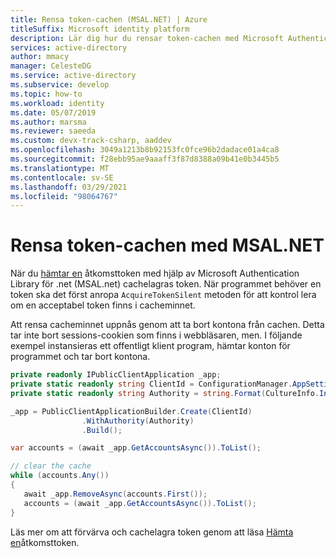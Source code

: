 ```yaml
---
title: Rensa token-cachen (MSAL.NET) | Azure
titleSuffix: Microsoft identity platform
description: Lär dig hur du rensar token-cachen med Microsoft Authentication Library för .NET (MSAL.NET).
services: active-directory
author: mmacy
manager: CelesteDG
ms.service: active-directory
ms.subservice: develop
ms.topic: how-to
ms.workload: identity
ms.date: 05/07/2019
ms.author: marsma
ms.reviewer: saeeda
ms.custom: devx-track-csharp, aaddev
ms.openlocfilehash: 3049a1213b8b92153fc0fce96b2dadace01a4ca8
ms.sourcegitcommit: f28ebb95ae9aaaff3f87d8388a09b41e0b3445b5
ms.translationtype: MT
ms.contentlocale: sv-SE
ms.lasthandoff: 03/29/2021
ms.locfileid: "98064767"
---
```

# <a name="clear-the-token-cache-using-msalnet"></a>Rensa token-cachen med MSAL.NET

När du [hämtar en](msal-acquire-cache-tokens.md) åtkomsttoken med hjälp av Microsoft Authentication Library för .net (MSAL.net) cachelagras token. När programmet behöver en token ska det först anropa `AcquireTokenSilent` metoden för att kontrol lera om en acceptabel token finns i cacheminnet. 

Att rensa cacheminnet uppnås genom att ta bort kontona från cachen. Detta tar inte bort sessions-cookien som finns i webbläsaren, men.  I följande exempel instansieras ett offentligt klient program, hämtar konton för programmet och tar bort kontona.

```csharp
private readonly IPublicClientApplication _app;
private static readonly string ClientId = ConfigurationManager.AppSettings["ida:ClientId"];
private static readonly string Authority = string.Format(CultureInfo.InvariantCulture, AadInstance, Tenant);

_app = PublicClientApplicationBuilder.Create(ClientId)
                .WithAuthority(Authority)
                .Build();

var accounts = (await _app.GetAccountsAsync()).ToList();

// clear the cache
while (accounts.Any())
{
   await _app.RemoveAsync(accounts.First());
   accounts = (await _app.GetAccountsAsync()).ToList();
}

```

Läs mer om att förvärva och cachelagra token genom att läsa [Hämta en](msal-acquire-cache-tokens.md)åtkomsttoken.

